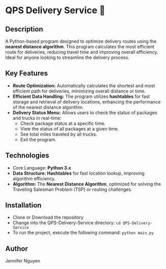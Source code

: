# QPS Delivery Service  🚚

## Description
A Python-based program designed to optimize delivery routes using the **nearest distance algorithm**. This program calculates the most efficient route for deliveries, reducing travel time and improving overall efficiency. Ideal for anyone looking to streamline the delivery process.

## Key Features
- **Route Optimization:** Automatically calculates the shortest and most efficient path for deliveries, minimizing overall distance or time.
- **Efficient Data Handling:** The program utilizes **hashtables** for fast storage and retrieval of delivery locations, enhancing the performance of the nearest distance algorithm.
- **Delivery Status Menu:** Allows users to check the status of packages and trucks in real-time:
  - Check package status at a specific time.
  - View the status of all packages at a given time.
  - See total miles traveled by all trucks.
  - Exit the program.

## Technologies
- Core Language: **Python 3.x**
- **Data Structure:** **Hashtables** for fast location lookup, improving algorithm efficiency.
- **Algorithm:** The **Nearest Distance Algorithm**, optimized for solving the Traveling Salesman Problem (TSP) or routing challenges.

## Installation
- Clone or Download the repository
- Change into the QPS-Delivery-Service directory: `cd QPS-Delivery-Service`
- To run the project, execute the following command: `python main.py`

## Author
Jennifer Nguyen